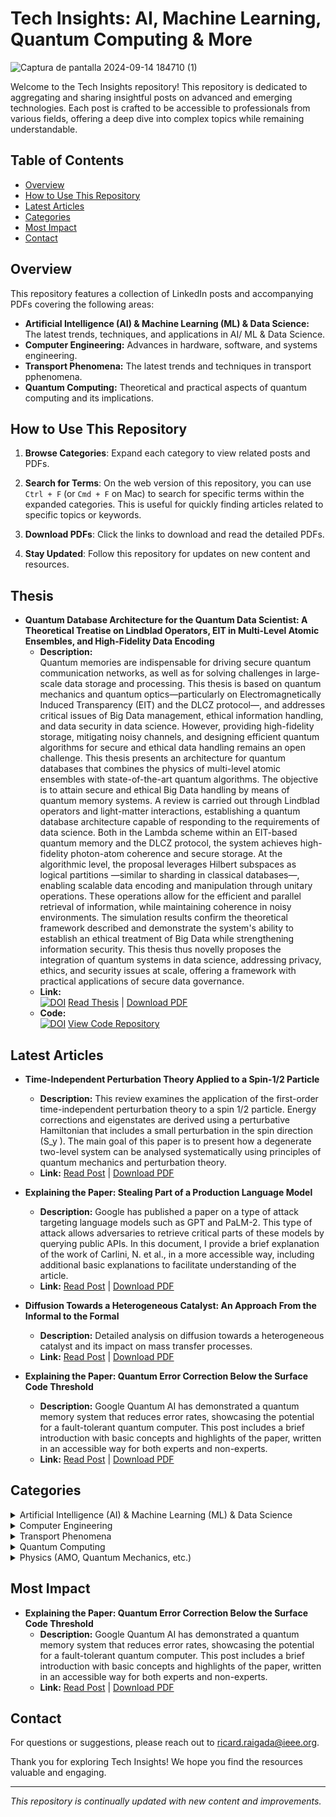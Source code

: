 # Tech Insights: AI, Machine Learning, Quantum Computing & More

![Captura de pantalla 2024-09-14 184710 (1)](https://github.com/user-attachments/assets/fbde49db-e3d5-446a-b126-e4e7aed34fd9)

Welcome to the Tech Insights repository! This repository is dedicated to aggregating and sharing insightful posts on advanced and emerging technologies. Each post is crafted to be accessible to professionals from various fields, offering a deep dive into complex topics while remaining understandable.

## Table of Contents

- [Overview](#overview)
- [How to Use This Repository](#how-to-use-this-repository)
- [Latest Articles](#latest-articles)
- [Categories](#categories)
- [Most Impact](#most-impact)
- [Contact](#contact)

## Overview

This repository features a collection of LinkedIn posts and accompanying PDFs covering the following areas:

- **Artificial Intelligence (AI) & Machine Learning (ML) & Data Science:** The latest trends, techniques, and applications in AI/ ML & Data Science.
- **Computer Engineering:** Advances in hardware, software, and systems engineering.
- **Transport Phenomena:** The latest trends and techniques in transport pphenomena.
- **Quantum Computing:** Theoretical and practical aspects of quantum computing and its implications.

## How to Use This Repository

1. **Browse Categories**: Expand each category to view related posts and PDFs.

2. **Search for Terms**: On the web version of this repository, you can use `Ctrl + F` (or `Cmd + F` on Mac) to search for specific terms within the expanded categories. This is useful for quickly finding articles related to specific topics or keywords.
3. **Download PDFs**: Click the links to download and read the detailed PDFs.
4. **Stay Updated**: Follow this repository for updates on new content and resources.

## Thesis

- **Quantum Database Architecture for the Quantum Data Scientist: A Theoretical Treatise on Lindblad Operators, EIT in Multi-Level Atomic Ensembles, and High-Fidelity Data Encoding**
  - **Description:**  
    Quantum memories are indispensable for driving secure quantum communication networks, as well as for solving challenges in large-scale data storage and processing. This thesis is based on quantum mechanics and quantum optics—particularly on Electromagnetically Induced Transparency (EIT) and the DLCZ protocol—, and addresses critical issues of Big Data management, ethical information handling, and data security in data science. However, providing high-fidelity storage, mitigating noisy channels, and designing efficient quantum algorithms for secure and ethical data handling remains an open challenge. This thesis presents an architecture for quantum databases that combines the physics of multi-level atomic ensembles with state-of-the-art quantum algorithms. The objective is to attain secure and ethical Big Data handling by means of quantum memory systems. A review is carried out through Lindblad operators and light-matter interactions, establishing a quantum database architecture capable of responding to the requirements of data science. Both in the Lambda scheme within an EIT-based quantum memory and the DLCZ protocol, the system achieves high-fidelity photon-atom coherence and secure storage. At the algorithmic level, the proposal leverages Hilbert subspaces as logical partitions  —similar to sharding in classical databases—, enabling scalable data encoding and manipulation through unitary operations. These operations allow for the efficient and parallel retrieval of information, while maintaining coherence in noisy environments. The simulation results confirm the theoretical framework described and demonstrate the system's ability to establish an ethical treatment of Big Data while strengthening information security. This thesis thus novelly proposes the integration of quantum systems in data science, addressing privacy, ethics, and security issues at scale, offering a framework with practical applications of secure data governance.
  - **Link:**  
    [![DOI](https://zenodo.org/badge/DOI/10.5281/zenodo.14810946.svg)](https://doi.org/10.5281/zenodo.14810946) [Read Thesis](https://doi.org/10.5281/zenodo.14810946) | [Download PDF](pdf/Quantum_Database_Architecture_for_the_Quantum_Data_Scientist.pdf)
  - **Code:**  
    [![DOI](https://zenodo.org/badge/DOI/10.5281/zenodo.14811156.svg)](https://doi.org/10.5281/zenodo.14811156) [View Code Repository](https://doi.org/10.5281/zenodo.14811156)


## Latest Articles

- **Time-Independent Perturbation Theory Applied to a Spin-1/2 Particle**
  - **Description:** This review examines the application of the first-order time-independent perturbation theory to a spin 1/2 particle. Energy corrections and eigenstates are derived using a perturbative Hamiltonian that includes a small perturbation in the spin direction \(S_y \). The main goal of this paper is to present how a degenerate two-level system can be analysed systematically using principles of quantum mechanics and perturbation theory.
  - **Link:** [Read Post](https://www.linkedin.com/posts/ricard-santiago-raigada-garc%C3%ADa_time-independent-perturbation-theory-activity-7248004191472742400-1oSk?utm_source=share&utm_medium=member_desktop) | [Download PDF](pdf/Time_Independent_Perturbation_Theory_Applied_to_a_Spin_1_2_Particle.pdf)

- **Explaining the Paper: Stealing Part of a Production Language Model**
  - **Description:** Google has published a paper on a type of attack targeting language models such as GPT and PaLM-2. This type of attack allows adversaries to retrieve critical parts of these models by querying public APIs. In this document, I provide a brief explanation of the work of Carlini, N. et al., in a more accessible way, including additional basic explanations to facilitate understanding of the article.
  - **Link:** [Read Post](https://www.linkedin.com/posts/ricard-santiago-raigada-garc%C3%ADa_explaining-stealing-from-a-production-language-activity-7240001554345295873-1-2p?utm_source=share&utm_medium=member_desktop) | [Download PDF](pdf/Explaining_the_Paper_Stealing_Part_of_a_Production_Language_Model.pdf)

- **Diffusion Towards a Heterogeneous Catalyst: An Approach From the Informal to the Formal**
  - **Description:** Detailed analysis on diffusion towards a heterogeneous catalyst and its impact on mass transfer processes.
  - **Link:** [Read Post](https://www.linkedin.com/posts/ricard-santiago-raigada-garc%C3%ADa_diffusion-towards-a-heterogeneous-catalyst-activity-7238130632697016321-J0WM?utm_source=share&utm_medium=member_desktop) | [Download PDF](pdf/Diffusion_towards_a_heterogeneous_catalyst__an_approach_from_the_informal_to_the_formal.pdf)

- **Explaining the Paper: Quantum Error Correction Below the Surface Code Threshold**
  - **Description:** Google Quantum AI has demonstrated a quantum memory system that reduces error rates, showcasing the potential for a fault-tolerant quantum computer. This post includes a brief introduction with basic concepts and highlights of the paper, written in an accessible way for both experts and non-experts.
  - **Link:** [Read Post](https://www.linkedin.com/posts/ricard-santiago-raigada-garc%C3%ADa_googles-quantum-ai-research-explained-activity-7235368059232763904-pPze?utm_source=share&utm_medium=member_desktop) | [Download PDF](pdf/QUANTUM%20ERROR%20CORRECTION%20BELOW%20THE%20SURFACE%20CODE%20THRESHOLD.pdf)


## Categories

<details>
<summary>Artificial Intelligence (AI) & Machine Learning (ML) & Data Science</summary>

- **Explaining the Paper: Stealing Part of a Production Language Model**
  - **Description:** Google has published a paper on a type of attack targeting language models such as GPT and PaLM-2. This type of attack allows adversaries to retrieve critical parts of these models by querying public APIs. In this document, I provide a brief explanation of the work of Carlini, N. et al., in a more accessible way, including additional basic explanations to facilitate understanding of the article.
  - **Link:** [Read Post](https://www.linkedin.com/posts/ricard-santiago-raigada-garc%C3%ADa_explaining-stealing-from-a-production-language-activity-7240001554345295873-1-2p?utm_source=share&utm_medium=member_desktop) | [Download PDF](pdf/Explaining_the_Paper_Stealing_Part_of_a_Production_Language_Model.pdf)

- **Chat-GPT Prompt Injection Hacking: It Can Give You Ideas About Explosives**
  - **Description:** This article explores the fascinating yet critical topic of AI capabilities and limitations, focusing on security and safety. It examines how advanced language models like Chat-GPT can provide information on explosives, from components to legal procurement methods, while emphasizing that the goal is to highlight potential risks rather than promote harmful activities. The piece underscores the need for robust safety and ethical guidelines in AI development and the importance of continuous monitoring to prevent misuse.
  - **Link:** [Read Post](https://www.linkedin.com/posts/ricard-santiago-raigada-garc%C3%ADa_chat-gpt-prompt-injection-hacking-it-can-activity-7163630484734787584-HzHi?utm_source=share&utm_medium=member_desktop)

- **Application of Natural Language Processing in Social Engineering**
  - **Description:** This article explores how Natural Language Processing (NLP) can revolutionize social engineering. It details an innovative approach to using NLP to comprehend and mimic a subject's writing style, offering insights into its potential applications in cybersecurity. The article highlights the transformative possibilities of NLP technology.
  - **Link:** [Read Post](https://www.linkedin.com/posts/ricard-santiago-raigada-garc%C3%ADa_application-of-natural-language-processing-activity-7159289381629878272-30mr?utm_source=share&utm_medium=member_desktop)

- **Interpolation, Numerical Differentiation, and Numerical Integration**
  - **Description:** This article covers key numerical methods used in scientific computing and engineering, including interpolation, numerical differentiation, and numerical integration. These techniques are essential for solving complex mathematical problems and analyzing data in various applications.
  - **Link:** [Read Post](https://www.linkedin.com/posts/ricard-santiago-raigada-garc%C3%ADa_numerical-methods-activity-7072331392063283200-9X5L?utm_source=share&utm_medium=member_desktop) | [Download PDF](pdf/Interpolation,_Numerical_differentiation,_and_Numerical_Integration.pdf)

- **Function Approximation and Regression**
  - **Description:** This article explores function approximation and regression techniques, which are crucial for modeling and predicting data in various fields. These methods help in fitting models to data and analyzing relationships between variables.
  - **Link:** [Read Post](https://www.linkedin.com/posts/ricard-santiago-raigada-garc%C3%ADa_numerical-methods-activity-7072250463051472896-lanj?utm_source=share&utm_medium=member_desktop) | [Download PDF](pdf/Function%20approximation%20and%20regression.pdf)

- **Revealed: The Startling Truth About Traditional Machine Learning Training vs. Real-World Production – What They're Not Telling You!**
  - **Description:** This article explores the fundamental differences between traditional machine learning training and its real-world application. It highlights the challenges and complexities often overlooked in academic settings but crucial in production environments. The piece delves into the evolving role of data and the dynamic interplay between technology and business objectives, offering insights that are valuable for both aspiring and seasoned professionals.
  - **Link:** [Read Post](https://lnkd.in/dmqAGdSv)

- **The Pivotal Role of Natural Language Processing in the Digital Age**
  - **Description:** This article discusses the critical role of Natural Language Processing (NLP) in text analysis within the digital age. It explores how NLP serves as the technological backbone for efficiently processing, analyzing, and interpreting vast quantities of digital content, including social media posts and online news articles. The piece emphasizes the importance of NLP in understanding and interacting with the ever-growing amount of information available online.
  - **Link:** [Read Post](https://www.linkedin.com/posts/ricard-santiago-raigada-garc%C3%ADa_the-pivotal-role-of-natural-language-processing-activity-7142563830638837760-AH5i?utm_source=share&utm_medium=member_desktop)

- **Unlocking the Power of Differential Privacy: Protecting Data and Privacy in the Digital Age**
  - **Description:** This article delves into the concept of Differential Privacy and its crucial role in safeguarding individual privacy in an era dominated by data. It explores how cutting-edge techniques are used to balance data utility with personal privacy, and examines the transformative applications of Differential Privacy across various industries, including healthcare and artificial intelligence. The piece highlights how Differential Privacy is reshaping the data landscape while protecting sensitive information.
  - **Link:** [Read Post](https://www.linkedin.com/feed/update/urn:li:activity:7122632066243919872?utm_source=share&utm_medium=member_desktop)

- **Exploring 'Insightful Moments': Revolutionizing Diary Keeping**
  - **Description:** This article explores the unique features and vision behind 'Insightful Moments', an innovative diary app that merges artificial intelligence and digital art to transform traditional diary-keeping. It covers how AI-powered text analysis and artistic image creation enhance the self-reflection experience, offering a novel approach to personal discovery.
  - **Link:** [Read Post](https://www.linkedin.com/posts/ricard-santiago-raigada-garc%C3%ADa_insightful-moments-revolutionizing-diary-keeping-activity-7157477439617544192-PDeR?utm_source=share&utm_medium=member_desktop)

</details>

<details>
<summary>Computer Engineering</summary>

- **LiDAR Sensor: Understanding the Technology Behind Autonomous Driving**
  - **Description:** LiDAR (Light Detection and Ranging) is a vital technology in the development of self-driving cars. It enables these vehicles to accurately perceive their surroundings by emitting laser beams and measuring the time it takes for them to return after hitting objects. This article provides a technical overview of LiDAR sensors commonly used in autonomous driving.
  - **Link:** [Read Post](https://www.linkedin.com/posts/ricard-santiago-raigada-garc%C3%ADa_lidar-sensor-activity-7071547056800116738-ThOC?utm_source=share&utm_medium=member_desktop) | [Download PDF](pdf/lidar_sensor.pdf)
</details>

<details>
<summary>Transport Phenomena</summary>

- **Diffusion Towards a Heterogeneous Catalyst: An Approach From the Informal to the Formal**
  - **Description:** Detailed analysis on diffusion towards a heterogeneous catalyst and its impact on mass transfer processes.
  - **Link:** [Read Post](https://www.linkedin.com/posts/ricard-santiago-raigada-garc%C3%ADa_diffusion-towards-a-heterogeneous-catalyst-activity-7238130632697016321-J0WM?utm_source=share&utm_medium=member_desktop) | [Download PDF](pdf/Diffusion_towards_a_heterogeneous_catalyst__an_approach_from_the_informal_to_the_formal.pdf)

</details>

<details>
<summary>Quantum Computing</summary>

- **Explaining the Paper: Quantum Error Correction Below the Surface Code Threshold**
  - **Description:** Google Quantum AI has demonstrated a quantum memory system that reduces error rates, showcasing the potential for a fault-tolerant quantum computer. This post includes a brief introduction with basic concepts and highlights of the paper, written in an accessible way for both experts and non-experts.
  - **Link:** [Read Post](https://www.linkedin.com/posts/ricard-santiago-raigada-garc%C3%ADa_googles-quantum-ai-research-explained-activity-7235368059232763904-pPze?utm_source=share&utm_medium=member_desktop) | [Download PDF](pdf/QUANTUM%20ERROR%20CORRECTION%20BELOW%20THE%20SURFACE%20CODE%20THRESHOLD.pdf)


- **Discovering the quantum leap: a journey from theory to practice**
  - **Description:** As we embark on this journey through the realms of quantum computing and its transformative potential for superconducting hardware, it’s crucial to bridge the gap between the highly technical and the broadly accessible.
  - **Link:** [Read Post](https://www.linkedin.com/posts/ricard-santiago-raigada-garc%C3%ADa_discovering-the-quantum-leap-a-journey-from-activity-7183872580209004544-UJbW?utm_source=share&utm_medium=member_desktop)

- **Optimizing Quantum Circuits for Efficient Execution on Superconducting Hardware: A Case Study of the Cuccaro Adder**
  - **Description:** This technical report delves into the practical aspects of efficiently implementing quantum algorithms on superconducting quantum hardware. It offers a theoretical and practical framework on the compilation of quantum programs, covering three fundamental compilation steps: qubit mapping, routing, and gate scheduling. Using the Cuccaro adder—a contribution to quantum arithmetic that allows efficient addition with a single ancilla qubit—the report demonstrates the practical application of these compilation phases with a focus on optimizing circuit performance for superconducting quantum hardware.
  - **Link:** [Read Post](https://www.linkedin.com/posts/ricard-santiago-raigada-garc%C3%ADa_technical-report-activity-7182125521420374016-bnJV?utm_source=share&utm_medium=member_desktop) | [Download PDF](pdf/Optimizing%20Quantum%20Circuits%20for%20Efficient%20Execution%20on%20Superconducting%20Hardware.pdf)

- **Quantum Computer Systems Design: A Practical Introduction**
  - **Description:** Looking to dive into the cutting-edge field of quantum computing? This article unravels the complexities of quantum operations, including how resource states form the bedrock of quantum computing, phenomena like superposition and interference, and the process of quantum teleportation. It explores quantum oracles and the “phase kickback” effect, offering practical insights into the implementation of quantum teleportation and its potential impact on quantum networks and cryptography. Ideal for both seasoned quantum physicists and curious enthusiasts.
  - **Link:** [Read Post](https://www.linkedin.com/posts/ricard-santiago-raigada-garc%C3%ADa_a-guide-to-the-fundamentals-of-quantum-computer-activity-7166481301829619712-AhPA?utm_source=share&utm_medium=member_desktop) | [Download PDF](pdf/Quantum%20Computer%20Systems%20Design.pdf)

</details>

<details>
<summary>Physics (AMO, Quantum Mechanics, etc.)</summary>

- **Perturbative Corrections for the Anharmonic Oscillator**
  - **Description:** In this work, a detailed analysis of the anharmonic oscillator with its Hamiltonian is presented and the ground state energy corrections up to the second order in the parameter $\lambda$ are studied.
  - **Link:** [Read Post](https://www.linkedin.com/posts/ricard-santiago-raigada-garc%C3%ADa_perturbative-corrections-for-the-anharmonic-activity-7249816382937194496-TzPi?utm_source=share&utm_medium=member_desktop) | [Download PDF](pdf/Perturbative_Corrections_for_the_Anharmonic_Oscillator.pdf)

- **Time-Independent Perturbation Theory Applied to a Spin-1/2 Particle**
  - **Description:** This review examines the application of the first-order time-independent perturbation theory to a spin 1/2 particle. Energy corrections and eigenstates are derived using a perturbative Hamiltonian that includes a small perturbation in the spin direction \(S_y \). The main goal of this paper is to present how a degenerate two-level system can be analysed systematically using principles of quantum mechanics and perturbation theory.
  - **Link:** [Read Post](https://www.linkedin.com/posts/ricard-santiago-raigada-garc%C3%ADa_time-independent-perturbation-theory-activity-7248004191472742400-1oSk?utm_source=share&utm_medium=member_desktop) | [Download PDF](pdf/Time_Independent_Perturbation_Theory_Applied_to_a_Spin_1_2_Particle.pdf)

- **Schrödinger Equation for the Hydrogen Atom**
  - **Description:** In this brief article, I derive the general equation for the wave function of the hydrogen atom by solving the Schrödinger equation in spherical coordinates.
  - **Link:** [Read Post](https://www.linkedin.com/posts/ricard-santiago-raigada-garc%C3%ADa_schr%C3%B6dinger-equation-for-the-hydrogen-atom-activity-7246159033059971072-Oqt1?utm_source=share&utm_medium=member_desktop) | [Download PDF](pdf/Schrödinger%20Equation%20for%20the%20Hydrogen%20Atom.pdf)
</details>


## Most Impact

- **Explaining the Paper: Quantum Error Correction Below the Surface Code Threshold**
  - **Description:** Google Quantum AI has demonstrated a quantum memory system that reduces error rates, showcasing the potential for a fault-tolerant quantum computer. This post includes a brief introduction with basic concepts and highlights of the paper, written in an accessible way for both experts and non-experts.
  - **Link:** [Read Post](https://www.linkedin.com/posts/ricard-santiago-raigada-garc%C3%ADa_googles-quantum-ai-research-explained-activity-7235368059232763904-pPze?utm_source=share&utm_medium=member_desktop) | [Download PDF](pdf/QUANTUM%20ERROR%20CORRECTION%20BELOW%20THE%20SURFACE%20CODE%20THRESHOLD.pdf)

## Contact

For questions or suggestions, please reach out to [ricard.raigada@ieee.org](mailto:ricard.raigada@ieee.org).

Thank you for exploring Tech Insights! We hope you find the resources valuable and engaging.

---

*This repository is continually updated with new content and improvements.*
